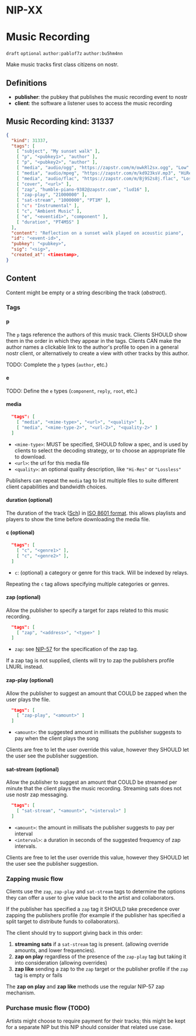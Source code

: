# NIP-XX
# Music Recording

`draft` `optional` `author:pablof7z` `author:bu5hm4nn`

Make music tracks first class citizens on nostr.

## Definitions

 - **publisher**: the pubkey that publishes the music recording event to nostr
 - **client**: the software a listener uses to access the music recording

## Music Recording kind: 31337

```JSON
{
  "kind": 31337,
  "tags": [
    [ "subject", "My sunset walk" ],
    [ "p", "<pubkey1>", "author" ],
    [ "p", "<pubkey2>", "author" ],
    [ "media", "audio/ogg", "https://zapstr.com/m/owkRl2sx.ogg", "Low" ],
    [ "media", "audio/mpeg", "https://zapstr.com/m/kd923ksV.mp3", "HiRes" ],
    [ "media", "audio/flac", "https://zapstr.com/m/Bj9S2s8j.flac", "Lossless" ],
    [ "cover", "<url>" ],
    [ "zap", "humble-piano-9382@zapstr.com", "lud16" ],
    [ "zap-play", "21000000" ],
    [ "sat-stream", "1000000", "PT1M" ],
    [ "c": "Instrumental" ],
    [ "c", "Ambient Music" ],
    [ "e", "<eventid1>", "component" ],
    [ "duration", "PT4M5S" ]
  ],
  "content": "Reflection on a sunset walk played on acoustic piano",
  "id": "<event-id>",
  "pubkey": "<pubkey>",
  "sig": "<sig>",
  "created_at": <timestamp>,
}
```

## Content

Content might be empty or a string describing the track (*abstract*).

### Tags

#### p

The `p` tags reference the authors of this music track. Clients SHOULD show them in the order in which they appear in the tags. Clients CAN make the author names a clickable link to the author's profile to open in a general nostr client, or alternatively to create a view with other tracks by this author.

TODO: Complete the `p` types (`author`, etc.)

#### e

TODO: Define the `e` types (`component`, `reply`, `root`, etc.)

#### media

```JSON
  "tags": [
  	[ "media", "<mime-type>", "<url>", "<quality>" ],
  	[ "media", "<mime-type-2>", "<url-2>", "<quality-2>" ]
  ]
```

 - `<mime-type>`: MUST be specified, SHOULD follow a spec, and is used by clients to select the decoding strategy, or to choose an appropriate file to download.
 - `<url>`: the url for this media file
 - `<quality>`: an optional quality description, like `"Hi-Res"` or `"Lossless"`

Publishers can repeat the `media` tag to list multiple files to suite different client capabilities and bandwidth choices.

#### duration (optional)

The duration of the track ([Sch](https://schema.org/duration)) in [ISO 8601 format](https://en.wikipedia.org/wiki/ISO_8601#Durations). this allows playlists and players to show the time before downloading the media file.

#### c (optional)

```JSON
  "tags": [
    [ "c", "<genre1>" ],
    [ "c", "<genre2>" ],
  ]
```

 - `c`: (optional) a category or genre for this track. Will be indexed by relays.

Repeating the `c` tag allows specifying multiple categories or genres.

#### zap (optional)

Allow the publisher to specify a target for zaps related to this music recording.

```JSON
  "tags": [
  	[ "zap", "<address>", "<type>" ]
  ]
```

 - `zap`: see [NIP-57](57.md#appendix-g-zap-tag-on-zapped-event) for the specification of the zap tag.

If a zap tag is not supplied, clients will try to zap the publishers profile LNURL instead.

#### zap-play (optional)

Allow the publisher to suggest an amount that COULD be zapped when the user plays the file.

```JSON
  "tags": [
  	[ "zap-play", "<amount>" ]
  ]
```
 - `<amount>`: the suggested amount in millisats the publisher suggests to pay when the client plays the song

Clients are free to let the user override this value, however they SHOULD let the user see the publisher suggestion.

#### sat-stream (optional)

Allow the publisher to suggest an amount that COULD be streamed per minute that the client plays the music recording. Streaming sats does not use nostr zap messaging.

```JSON
  "tags": [
  	[ "sat-stream", "<amount>", "<interval>" ]
  ]
```

 - `<amount>`: the amount in millisats the publisher suggests to pay per interval
 - `<interval>`: a duration in seconds of the suggested frequency of zap intervals.

Clients are free to let the user override this value, however they SHOULD let the user see the publisher suggestion.

### Zapping music flow

Clients use the `zap`, `zap-play` and `sat-stream` tags to determine the options they can offer a user to give value back to the artist and collaborators.

If the publisher has specified a `zap` tag it SHOULD take precedence over zapping the publishers profile (for example if the publisher has specified a split target to distribute funds to collaborators).

The client should try to support giving back in this order:

1. **streaming sats** if a `sat-stream` tag is present. (allowing override amounts, and lower frequencies).
2. **zap on play** regardless of the presence of the `zap-play` tag but taking it into consideration (allowing overrides)
3. **zap like** sending a zap to the `zap` target or the publisher profile if the `zap` tag is empty or fails

The **zap on play** and **zap like** methods use the regular NIP-57 zap mechanism.

### Purchase music flow (TODO)

Artists might choose to require payment for their tracks; this might be kept for a separate NIP but this NIP should consider that related use case.
